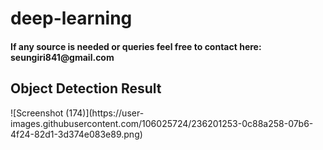 # deep-learning
<h4> If any source is needed or queries feel free to contact here: seungiri841@gmail.com </h4>

<h2> Object Detection Result </h2>
![Screenshot (174)](https://user-images.githubusercontent.com/106025724/236201253-0c88a258-07b6-4f24-82d1-3d374e083e89.png)
